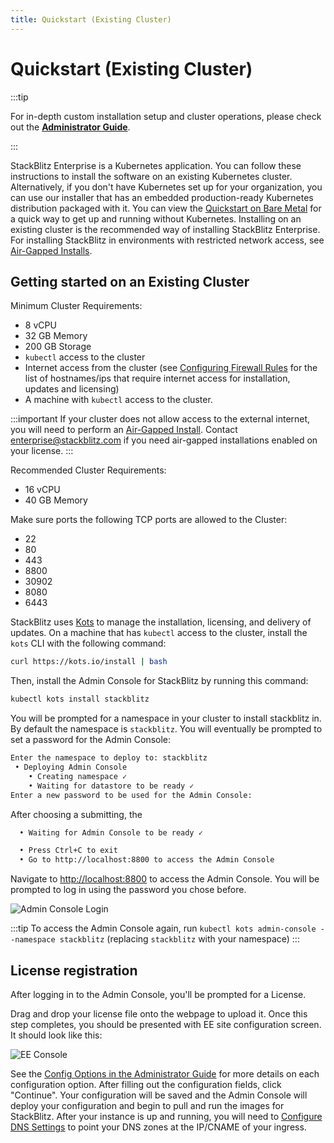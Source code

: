 ```yaml
---
title: Quickstart (Existing Cluster)
---
```


# Quickstart (Existing Cluster)

:::tip

For in-depth custom installation setup and cluster operations, please check out the **[Administrator Guide](/enterprise/installation/administrator-guide)**.

:::

StackBlitz Enterprise is a Kubernetes application. You can follow these instructions to install the software on an existing Kubernetes cluster. Alternatively, if you don't have Kubernetes set up for your organization, you can use our installer that has an embedded production-ready Kubernetes distribution packaged with it. You can view the [Quickstart on Bare Metal](/enterprise/installation/quickstart) for a quick way to get up and running without Kubernetes. Installing on an existing cluster is the recommended way of installing StackBlitz Enterprise. For installing StackBlitz in environments with restricted network access, see [Air-Gapped Installs](/enterprise/installation/air-gapped-installs).

## Getting started on an Existing Cluster

Minimum Cluster Requirements:

- 8 vCPU
- 32 GB Memory
- 200 GB Storage
- `kubectl` access to the cluster
- Internet access from the cluster (see [Configuring Firewall Rules](/enterprise/configuring-firewall-rules) for the list of hostnames/ips that require internet access for installation, updates and licensing)
- A machine with `kubectl` access to the cluster.

:::important If your cluster does not allow access to the external internet, you will need to perform an [Air-Gapped Install](/enterprise/installation/air-gapped-installs). Contact [enterprise@stackblitz.com](mailto:enterprise@stackblitz.com) if you need air-gapped installations enabled on your license. :::

Recommended Cluster Requirements:

- 16 vCPU
- 40 GB Memory

Make sure ports the following TCP ports are allowed to the Cluster:

- 22
- 80
- 443
- 8800
- 30902
- 8080
- 6443

StackBlitz uses [Kots](https://kots.io) to manage the installation, licensing, and delivery of updates. On a machine that has `kubectl` access to the cluster, install the `kots` CLI with the following command:

```sh
curl https://kots.io/install | bash
```

Then, install the Admin Console for StackBlitz by running this command:

```sh
kubectl kots install stackblitz
```

You will be prompted for a namespace in your cluster to install stackblitz in. By default the namespace is `stackblitz`. You will eventually be prompted to set a password for the Admin Console:

```sh
Enter the namespace to deploy to: stackblitz
 • Deploying Admin Console
    • Creating namespace ✓
    • Waiting for datastore to be ready ✓
Enter a new password to be used for the Admin Console:
```

After choosing a submitting, the

```sh
  • Waiting for Admin Console to be ready ✓

  • Press Ctrl+C to exit
  • Go to http://localhost:8800 to access the Admin Console
```

Navigate to [http://localhost:8800](http://localhost:8800) to access the Admin Console. You will be prompted to log in using the password you chose before.

![Admin Console Login](/doc_images/admin-console-login.png)

:::tip To access the Admin Console again, run `kubectl kots admin-console --namespace stackblitz` (replacing `stackblitz` with your namespace) :::

## License registration

After logging in to the Admin Console, you'll be prompted for a License.

Drag and drop your license file onto the webpage to upload it. Once this step completes, you should be presented with EE site configuration screen. It should look like this:

![EE Console](/doc_images/ee-console-config.png)

See the [Config Options in the Administrator Guide](http://local.stackblitz.com:3000/installation/administrator-guide#config-options) for more details on each configuration option. After filling out the configuration fields, click "Continue". Your configuration will be saved and the Admin Console will deploy your configuration and begin to pull and run the images for StackBlitz. After your instance is up and running, you will need to [Configure DNS Settings](http://local.stackblitz.com:3000/configuring-dns) to point your DNS zones at the IP/CNAME of your ingress.
